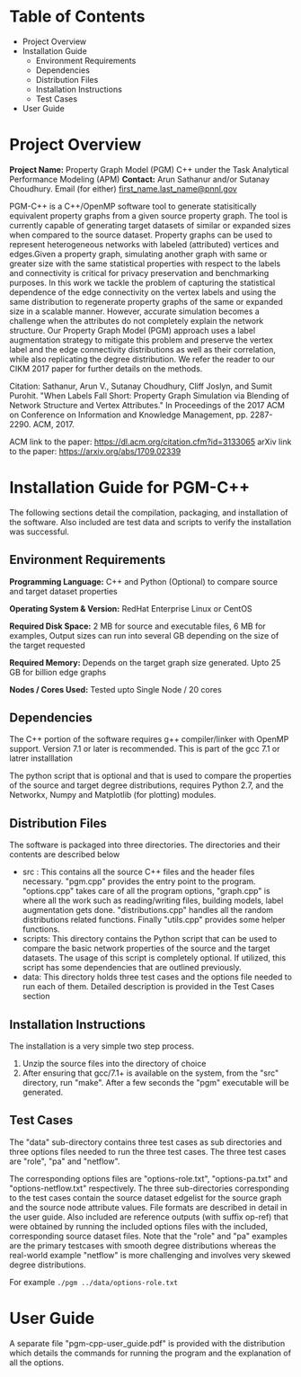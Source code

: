 
Table of Contents
=================

*   Project Overview
*   Installation Guide
    *   Environment Requirements
    *   Dependencies
    *   Distribution Files
    *   Installation Instructions
    *   Test Cases
*   User Guide

Project Overview
================

**Project Name:** Property Graph Model (PGM) C++ under the Task Analytical Performance Modeling (APM)
**Contact:** Arun Sathanur and/or Sutanay Choudhury. Email (for either) first_name.last_name@pnnl.gov


PGM-C++ is a C++/OpenMP software tool to generate statisitically equivalent property graphs from a given source property graph. The tool is currently capable of generating target datasets of similar or expanded sizes when compared to the source dataset. Property graphs can be used to represent heterogeneous networks with labeled (attributed) vertices and edges.Given a property graph, simulating another graph with same or greater size with the same statistical properties with respect to the labels and connectivity is critical for privacy preservation and benchmarking purposes. In this work we tackle the problem of capturing the statistical dependence of the edge connectivity on the vertex labels and using the same distribution to regenerate property graphs of the same or expanded size in a scalable manner. However, accurate simulation becomes a challenge when the attributes do not completely explain the network structure.  Our Property Graph Model (PGM) approach uses a label augmentation strategy to mitigate this problem and preserve the vertex label and the edge connectivity distributions as well as their correlation, while also replicating the degree distribution. We refer the reader to our CIKM 2017 paper for further details on the methods.

Citation: Sathanur, Arun V., Sutanay Choudhury, Cliff Joslyn, and Sumit Purohit. "When Labels Fall Short: Property Graph Simulation via Blending of Network Structure and Vertex Attributes." In Proceedings of the 2017 ACM on Conference on Information and Knowledge Management, pp. 2287-2290. ACM, 2017.

ACM link to the paper: https://dl.acm.org/citation.cfm?id=3133065
arXiv link to the paper: https://arxiv.org/abs/1709.02339 


Installation Guide for PGM-C++
==================

The following sections detail the compilation, packaging, and installation of the software. Also included are test data and scripts to verify the installation was successful.

Environment Requirements
------------------------

**Programming Language:** C++ and Python (Optional) to compare source and target dataset properties

**Operating System & Version:** RedHat Enterprise Linux or CentOS

**Required Disk Space:** 2 MB for source and executable files, 6 MB for examples, Output sizes can run into several GB depending on the size of the target requested

**Required Memory:** Depends on the target graph size generated. Upto 25 GB for billion edge graphs

**Nodes / Cores Used:** Tested upto Single Node / 20 cores

Dependencies
------------

The C++ portion of the software requires g++ compiler/linker with OpenMP support. Version 7.1 or later is recommended. This is part of the gcc 7.1 or latrer installlation

The python script that is optional and that is used to compare the properties of the source and target degree distributions, requires Python 2.7, and the Networkx, Numpy and Matplotlib (for plotting) modules.

Distribution Files
------------------

The software is packaged into three directories. The directories and their contents are described below

*  src : This contains all the source C++ files and the header files necessary. "pgm.cpp" provides the entry point to the program. "options.cpp" takes care of all the program options, "graph.cpp" is where all the work such as reading/writing files, building models, label augmentation gets done. "distributions.cpp" handles all the random distributions related functions. Finally "utils.cpp" provides some helper functions.
* scripts: This directory contains the Python script that can be used to compare the basic network properties of the source and the target datasets. The usage of this script is completely optional. If utilized, this script has some dependencies that are outlined previously.
* data: This directory holds three test cases and the options file needed to run each of them. Detailed description is provided in the Test Cases section


Installation Instructions
-------------------------
The installation is a very simple two step process.

1. Unzip the source files into the directory of choice
2. After ensuring that gcc/7.1+ is available on the system, from the "src" directory, run "make". After a few seconds the "pgm" executable will be generated.

Test Cases
----------

The "data" sub-directory contains three test cases as sub directories and three options files needed to run the three test cases. The three test cases are "role", "pa" and "netflow".

The corresponding options files are "options-role.txt", "options-pa.txt" and "options-netflow.txt" respectively. The three sub-directories corresponding to the test cases contain the source dataset edgelist for the source graph and the source node attribute values. File formats are described in detail in the user guide. Also included are reference outputs (with suffix op-ref) that were obtained by running the included options files with the included, corresponding source dataset files. Note that the "role" and "pa" examples are the primary testcases with smooth degree distributions whereas the real-world example "netflow" is more challenging and involves very skewed degree distributions.

For example ``./pgm ../data/options-role.txt``

User Guide
==========

A separate file "pgm-cpp-user_guide.pdf" is provided with the distribution which details the commands for running the program and the explanation of all the options.
